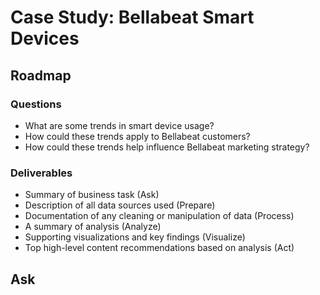# Case Study: Bellabeat Smart Devices

## Roadmap

### Questions

* What are some trends in smart device usage?
* How could these trends apply to Bellabeat customers?
* How could these trends help influence Bellabeat marketing strategy?
  
### Deliverables

* Summary of business task (Ask)
* Description of all data sources used (Prepare)
* Documentation of any cleaning or manipulation of data (Process)
* A summary of analysis (Analyze)
* Supporting visualizations and key findings (Visualize)
* Top high-level content recommendations based on analysis (Act)

## Ask
